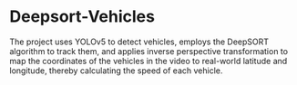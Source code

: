 # Deepsort-Vehicles
The project uses YOLOv5 to detect vehicles, employs the DeepSORT algorithm to track them, and applies inverse perspective transformation to map the coordinates of the vehicles in the video to real-world latitude and longitude, thereby calculating the speed of each vehicle.
